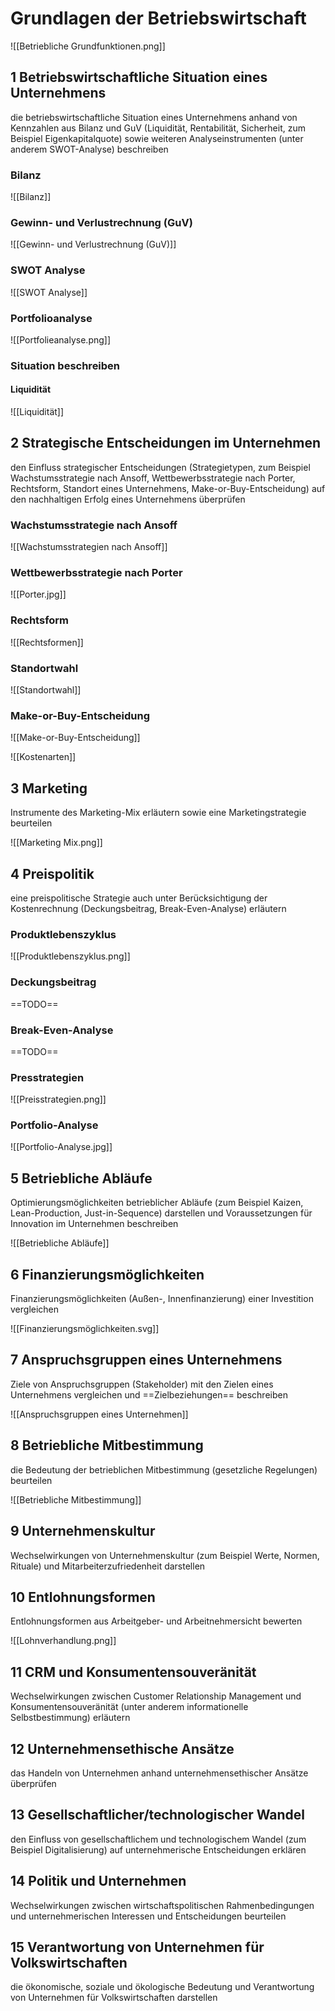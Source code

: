 # Grundlagen der Betriebswirtschaft

![[Betriebliche Grundfunktionen.png]]

## 1 Betriebswirtschaftliche Situation eines Unternehmens
die betriebswirtschaftliche Situation eines Unternehmens anhand von Kennzahlen aus Bilanz und GuV (Liquidität, Rentabilität, Sicherheit, zum Beispiel Eigenkapitalquote) sowie weiteren Analyseinstrumenten (unter anderem SWOT-Analyse) beschreiben

### Bilanz

![[Bilanz]]

### Gewinn- und Verlustrechnung (GuV)

![[Gewinn- und Verlustrechnung (GuV)]]

### SWOT Analyse

![[SWOT Analyse]]

### Portfolioanalyse

![[Portfolieanalyse.png]]

### Situation beschreiben
#### Liquidität

![[Liquidität]]

## 2 Strategische Entscheidungen im Unternehmen
den Einfluss strategischer Entscheidungen (Strategietypen, zum Beispiel Wachstumsstrategie nach Ansoff, Wettbewerbsstrategie nach Porter, Rechtsform, Standort eines Unternehmens, Make-or-Buy-Entscheidung) auf den nachhaltigen Erfolg eines Unternehmens überprüfen

### Wachstumsstrategie nach Ansoff

![[Wachstumsstrategien nach Ansoff]]

### Wettbewerbsstrategie nach Porter

![[Porter.jpg]]

### Rechtsform

![[Rechtsformen]]

### Standortwahl

![[Standortwahl]]

### Make-or-Buy-Entscheidung

![[Make-or-Buy-Entscheidung]]

![[Kostenarten]]

## 3 Marketing
Instrumente des Marketing-Mix erläutern sowie eine Marketingstrategie beurteilen

![[Marketing Mix.png]]

## 4 Preispolitik
eine preispolitische Strategie auch unter Berücksichtigung der Kostenrechnung (Deckungsbeitrag, Break-Even-Analyse) erläutern

### Produktlebenszyklus

![[Produktlebenszyklus.png]]

### Deckungsbeitrag
==TODO==

### Break-Even-Analyse
==TODO==

### Presstrategien

![[Preisstrategien.png]]

### Portfolio-Analyse

![[Portfolio-Analyse.jpg]]

## 5 Betriebliche Abläufe
Optimierungsmöglichkeiten betrieblicher Abläufe (zum Beispiel Kaizen, Lean-Production, Just-in-Sequence) darstellen und Voraussetzungen für Innovation im Unternehmen beschreiben

![[Betriebliche Abläufe]]

## 6 Finanzierungsmöglichkeiten
Finanzierungsmöglichkeiten (Außen-, Innenfinanzierung) einer Investition vergleichen

![[Finanzierungsmöglichkeiten.svg]]

## 7 Anspruchsgruppen eines Unternehmens
Ziele von Anspruchsgruppen (Stakeholder) mit den Zielen eines Unternehmens vergleichen und ==Zielbeziehungen== beschreiben

![[Anspruchsgruppen eines Unternehmen]]

## 8 Betriebliche Mitbestimmung
die Bedeutung der betrieblichen Mitbestimmung (gesetzliche Regelungen) beurteilen

![[Betriebliche Mitbestimmung]]

## 9 Unternehmenskultur
Wechselwirkungen von Unternehmenskultur (zum Beispiel Werte, Normen, Rituale) und Mitarbeiterzufriedenheit darstellen

## 10 Entlohnungsformen
Entlohnungsformen aus Arbeitgeber- und Arbeitnehmersicht bewerten

![[Lohnverhandlung.png]]

## 11 CRM und Konsumentensouveränität 
Wechselwirkungen zwischen Customer Relationship Management und Konsumentensouveränität (unter anderem informationelle Selbstbestimmung) erläutern

## 12 Unternehmensethische Ansätze
das Handeln von Unternehmen anhand unternehmensethischer Ansätze überprüfen

## 13 Gesellschaftlicher/technologischer Wandel
den Einfluss von gesellschaftlichem und technologischem Wandel (zum Beispiel Digitalisierung) auf unternehmerische Entscheidungen erklären

## 14 Politik und Unternehmen
Wechselwirkungen zwischen wirtschaftspolitischen Rahmenbedingungen und unternehmerischen Interessen und Entscheidungen beurteilen

## 15 Verantwortung von Unternehmen für Volkswirtschaften
die ökonomische, soziale und ökologische Bedeutung und Verantwortung von Unternehmen für Volkswirtschaften darstellen